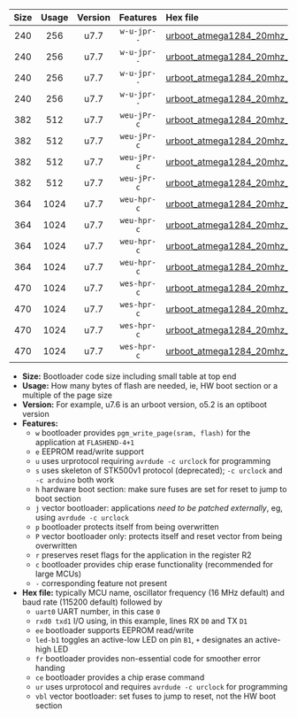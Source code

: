 |Size|Usage|Version|Features|Hex file|
|:-:|:-:|:-:|:-:|:--|
|240|256|u7.7|`w-u-jpr--`|[urboot_atmega1284_20mhz_230400bps_uart0_rxd0_txd1_led+b0_ur_vbl.hex](https://raw.githubusercontent.com/stefanrueger/urboot.hex/main/cores/mightycore/atmega1284/fcpu_20mhz/230400_bps/urboot_atmega1284_20mhz_230400bps_uart0_rxd0_txd1_led+b0_ur_vbl.hex)|
|240|256|u7.7|`w-u-jpr--`|[urboot_atmega1284_20mhz_230400bps_uart0_rxd0_txd1_led+b7_ur_vbl.hex](https://raw.githubusercontent.com/stefanrueger/urboot.hex/main/cores/mightycore/atmega1284/fcpu_20mhz/230400_bps/urboot_atmega1284_20mhz_230400bps_uart0_rxd0_txd1_led+b7_ur_vbl.hex)|
|240|256|u7.7|`w-u-jpr--`|[urboot_atmega1284_20mhz_230400bps_uart1_rxd2_txd3_led+b0_ur_vbl.hex](https://raw.githubusercontent.com/stefanrueger/urboot.hex/main/cores/mightycore/atmega1284/fcpu_20mhz/230400_bps/urboot_atmega1284_20mhz_230400bps_uart1_rxd2_txd3_led+b0_ur_vbl.hex)|
|240|256|u7.7|`w-u-jpr--`|[urboot_atmega1284_20mhz_230400bps_uart1_rxd2_txd3_led+b7_ur_vbl.hex](https://raw.githubusercontent.com/stefanrueger/urboot.hex/main/cores/mightycore/atmega1284/fcpu_20mhz/230400_bps/urboot_atmega1284_20mhz_230400bps_uart1_rxd2_txd3_led+b7_ur_vbl.hex)|
|382|512|u7.7|`weu-jPr-c`|[urboot_atmega1284_20mhz_230400bps_uart0_rxd0_txd1_ee_led+b0_fr_ce_ur_vbl.hex](https://raw.githubusercontent.com/stefanrueger/urboot.hex/main/cores/mightycore/atmega1284/fcpu_20mhz/230400_bps/urboot_atmega1284_20mhz_230400bps_uart0_rxd0_txd1_ee_led+b0_fr_ce_ur_vbl.hex)|
|382|512|u7.7|`weu-jPr-c`|[urboot_atmega1284_20mhz_230400bps_uart0_rxd0_txd1_ee_led+b7_fr_ce_ur_vbl.hex](https://raw.githubusercontent.com/stefanrueger/urboot.hex/main/cores/mightycore/atmega1284/fcpu_20mhz/230400_bps/urboot_atmega1284_20mhz_230400bps_uart0_rxd0_txd1_ee_led+b7_fr_ce_ur_vbl.hex)|
|382|512|u7.7|`weu-jPr-c`|[urboot_atmega1284_20mhz_230400bps_uart1_rxd2_txd3_ee_led+b0_fr_ce_ur_vbl.hex](https://raw.githubusercontent.com/stefanrueger/urboot.hex/main/cores/mightycore/atmega1284/fcpu_20mhz/230400_bps/urboot_atmega1284_20mhz_230400bps_uart1_rxd2_txd3_ee_led+b0_fr_ce_ur_vbl.hex)|
|382|512|u7.7|`weu-jPr-c`|[urboot_atmega1284_20mhz_230400bps_uart1_rxd2_txd3_ee_led+b7_fr_ce_ur_vbl.hex](https://raw.githubusercontent.com/stefanrueger/urboot.hex/main/cores/mightycore/atmega1284/fcpu_20mhz/230400_bps/urboot_atmega1284_20mhz_230400bps_uart1_rxd2_txd3_ee_led+b7_fr_ce_ur_vbl.hex)|
|364|1024|u7.7|`weu-hpr-c`|[urboot_atmega1284_20mhz_230400bps_uart0_rxd0_txd1_ee_led+b0_fr_ce_ur.hex](https://raw.githubusercontent.com/stefanrueger/urboot.hex/main/cores/mightycore/atmega1284/fcpu_20mhz/230400_bps/urboot_atmega1284_20mhz_230400bps_uart0_rxd0_txd1_ee_led+b0_fr_ce_ur.hex)|
|364|1024|u7.7|`weu-hpr-c`|[urboot_atmega1284_20mhz_230400bps_uart0_rxd0_txd1_ee_led+b7_fr_ce_ur.hex](https://raw.githubusercontent.com/stefanrueger/urboot.hex/main/cores/mightycore/atmega1284/fcpu_20mhz/230400_bps/urboot_atmega1284_20mhz_230400bps_uart0_rxd0_txd1_ee_led+b7_fr_ce_ur.hex)|
|364|1024|u7.7|`weu-hpr-c`|[urboot_atmega1284_20mhz_230400bps_uart1_rxd2_txd3_ee_led+b0_fr_ce_ur.hex](https://raw.githubusercontent.com/stefanrueger/urboot.hex/main/cores/mightycore/atmega1284/fcpu_20mhz/230400_bps/urboot_atmega1284_20mhz_230400bps_uart1_rxd2_txd3_ee_led+b0_fr_ce_ur.hex)|
|364|1024|u7.7|`weu-hpr-c`|[urboot_atmega1284_20mhz_230400bps_uart1_rxd2_txd3_ee_led+b7_fr_ce_ur.hex](https://raw.githubusercontent.com/stefanrueger/urboot.hex/main/cores/mightycore/atmega1284/fcpu_20mhz/230400_bps/urboot_atmega1284_20mhz_230400bps_uart1_rxd2_txd3_ee_led+b7_fr_ce_ur.hex)|
|470|1024|u7.7|`wes-hpr-c`|[urboot_atmega1284_20mhz_230400bps_uart0_rxd0_txd1_ee_led+b0_fr_ce.hex](https://raw.githubusercontent.com/stefanrueger/urboot.hex/main/cores/mightycore/atmega1284/fcpu_20mhz/230400_bps/urboot_atmega1284_20mhz_230400bps_uart0_rxd0_txd1_ee_led+b0_fr_ce.hex)|
|470|1024|u7.7|`wes-hpr-c`|[urboot_atmega1284_20mhz_230400bps_uart0_rxd0_txd1_ee_led+b7_fr_ce.hex](https://raw.githubusercontent.com/stefanrueger/urboot.hex/main/cores/mightycore/atmega1284/fcpu_20mhz/230400_bps/urboot_atmega1284_20mhz_230400bps_uart0_rxd0_txd1_ee_led+b7_fr_ce.hex)|
|470|1024|u7.7|`wes-hpr-c`|[urboot_atmega1284_20mhz_230400bps_uart1_rxd2_txd3_ee_led+b0_fr_ce.hex](https://raw.githubusercontent.com/stefanrueger/urboot.hex/main/cores/mightycore/atmega1284/fcpu_20mhz/230400_bps/urboot_atmega1284_20mhz_230400bps_uart1_rxd2_txd3_ee_led+b0_fr_ce.hex)|
|470|1024|u7.7|`wes-hpr-c`|[urboot_atmega1284_20mhz_230400bps_uart1_rxd2_txd3_ee_led+b7_fr_ce.hex](https://raw.githubusercontent.com/stefanrueger/urboot.hex/main/cores/mightycore/atmega1284/fcpu_20mhz/230400_bps/urboot_atmega1284_20mhz_230400bps_uart1_rxd2_txd3_ee_led+b7_fr_ce.hex)|

- **Size:** Bootloader code size including small table at top end
- **Usage:** How many bytes of flash are needed, ie, HW boot section or a multiple of the page size
- **Version:** For example, u7.6 is an urboot version, o5.2 is an optiboot version
- **Features:**
  + `w` bootloader provides `pgm_write_page(sram, flash)` for the application at `FLASHEND-4+1`
  + `e` EEPROM read/write support
  + `u` uses urprotocol requiring `avrdude -c urclock` for programming
  + `s` uses skeleton of STK500v1 protocol (deprecated); `-c urclock` and `-c arduino` both work
  + `h` hardware boot section: make sure fuses are set for reset to jump to boot section
  + `j` vector bootloader: applications *need to be patched externally*, eg, using `avrdude -c urclock`
  + `p` bootloader protects itself from being overwritten
  + `P` vector bootloader only: protects itself and reset vector from being overwritten
  + `r` preserves reset flags for the application in the register R2
  + `c` bootloader provides chip erase functionality (recommended for large MCUs)
  + `-` corresponding feature not present
- **Hex file:** typically MCU name, oscillator frequency (16 MHz default) and baud rate (115200 default) followed by
  + `uart0` UART number, in this case `0`
  + `rxd0 txd1` I/O using, in this example, lines RX `D0` and TX `D1`
  + `ee` bootloader supports EEPROM read/write
  + `led-b1` toggles an active-low LED on pin `B1`, `+` designates an active-high LED
  + `fr` bootloader provides non-essential code for smoother error handing
  + `ce` bootloader provides a chip erase command
  + `ur` uses urprotocol and requires `avrdude -c urclock` for programming
  + `vbl` vector bootloader: set fuses to jump to reset, not the HW boot section
